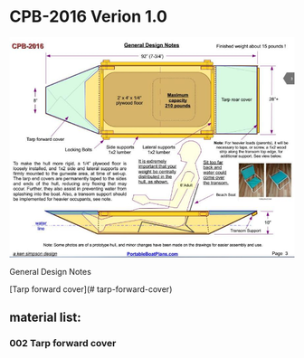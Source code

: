 # CPB-2016 Verion 1.0


![image](./CPBDesignOverview.jpg)

General Design Notes

[Tarp forward cover](# tarp-forward-cover)


## material list:

### 002 Tarp forward cover
